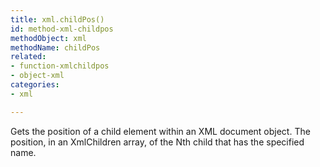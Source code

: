 ```yaml
---
title: xml.childPos()
id: method-xml-childpos
methodObject: xml
methodName: childPos
related:
- function-xmlchildpos
- object-xml
categories:
- xml

---
```


Gets the position of a child element within an XML document
object.
The position, in an XmlChildren array, of the Nth child that
has the specified name.